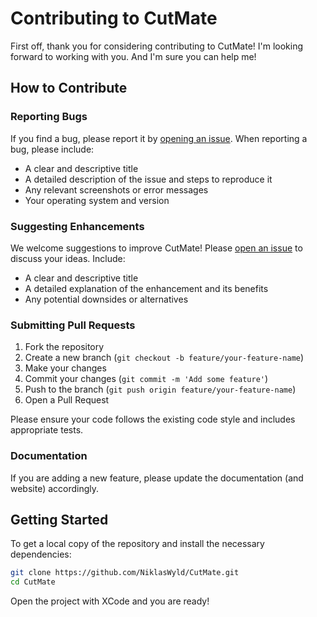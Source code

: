 # Contributing to CutMate

First off, thank you for considering contributing to CutMate! I'm looking forward to working with you. And I'm sure you can help me!

## How to Contribute

### Reporting Bugs

If you find a bug, please report it by [opening an issue](https://github.com/NiklasWyld/CutMate/issues). When reporting a bug, please include:
- A clear and descriptive title
- A detailed description of the issue and steps to reproduce it
- Any relevant screenshots or error messages
- Your operating system and version

### Suggesting Enhancements

We welcome suggestions to improve CutMate! Please [open an issue](https://github.com/NiklasWyld/CutMate/issues) to discuss your ideas. Include:
- A clear and descriptive title
- A detailed explanation of the enhancement and its benefits
- Any potential downsides or alternatives

### Submitting Pull Requests

1. Fork the repository
2. Create a new branch (`git checkout -b feature/your-feature-name`)
3. Make your changes
4. Commit your changes (`git commit -m 'Add some feature'`)
5. Push to the branch (`git push origin feature/your-feature-name`)
6. Open a Pull Request

Please ensure your code follows the existing code style and includes appropriate tests.

### Documentation

If you are adding a new feature, please update the documentation (and website) accordingly.

## Getting Started

To get a local copy of the repository and install the necessary dependencies:

```bash
git clone https://github.com/NiklasWyld/CutMate.git
cd CutMate
```

Open the project with XCode and you are ready!
